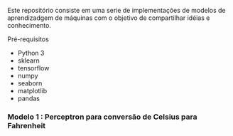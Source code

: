 Este repositório consiste em uma serie de implementações de modelos de aprendizadgem de máquinas com o 
objetivo de compartilhar idéias e conhecimento.


Pré-requisitos

 -  Python 3
 -  sklearn
 -  tensorflow
 -  numpy
 -  seaborn
 -  matplotlib
 -  pandas
 
### Modelo 1 : Perceptron para conversão de Celsius para Fahrenheit
